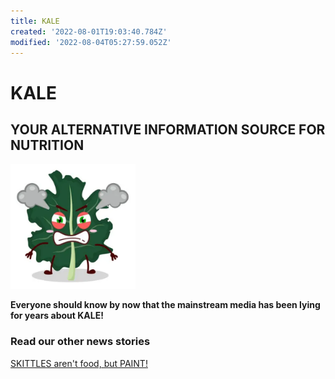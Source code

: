 ```yaml
---
title: KALE
created: '2022-08-01T19:03:40.784Z'
modified: '2022-08-04T05:27:59.052Z'
---
```


# KALE
## YOUR ALTERNATIVE INFORMATION SOURCE FOR NUTRITION

<img src="attachments/kale.png" width="200" height="200" /> 

**Everyone should know by now that the mainstream media has been lying for years about KALE!**


### Read our other news stories
[SKITTLES aren't food, but PAINT!](\SKITTLES.md)


